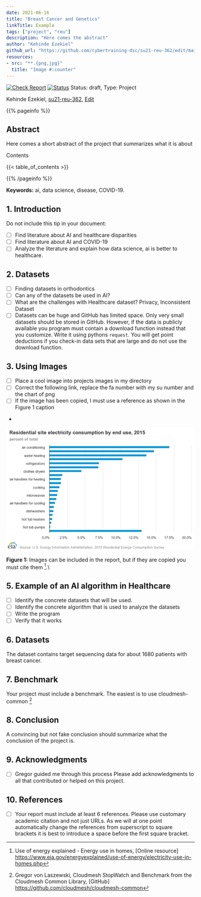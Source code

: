 ```yaml
---
date: 2021-06-16
title: "Breast Cancer and Genetics"
linkTitle: Example
tags: ["project", "reu"]
description: "Here comes the abstract"
author: "Kehinde Ezekiel"
github_url: "https://github.com/cybertraining-dsc/su21-reu-362/edit/main/project/index.md"
resources:
- src: "**.{png,jpg}"
  title: "Image #:counter"
---
```


[![Check Report](https://github.com/cybertraining-dsc/su21-reu-362/workflows/Check%20Report/badge.svg)](https://github.com/cybertraining-dsc/su21-reu-362/actions)
[![Status](https://github.com/cybertraining-dsc/su21-reu-362/workflows/Status/badge.svg)](https://github.com/cybertraining-dsc/su21-reu-362/actions)
Status: draft, Type: Project


Kehinde Ezekiel, [su21-reu-362](https://github.com/cybertraining-dsc/su21-reu-362), [Edit](https://github.com/cybertraining-dsc/su21-reu-362/blob/main/project/index.md)

{{% pageinfo %}}

## Abstract

Here comes a short abstract of the project that summarizes what it is about

Contents

{{< table_of_contents >}}

{{% /pageinfo %}}

**Keywords:** ai, data science, disease, COVID-19.

## 1. Introduction

Do not include this tip in your document:
- [ ] Find literature about AI and healthcare disparities
- [ ] Find literature about AI and COVID-19
- [ ] Analyze the literature and explain how data science, ai is better to healthcare.

## 2. Datasets
- [ ] Finding datasets in orthodontics
- [ ] Can any of the datasets be used in AI?
- [ ] What are the challenges with Healthcare dataset? Privacy, Inconsistent Dataset
- [ ] Datasets can be huge and GitHub has limited space. Only very small datasets should be stored in GitHub.
      However, if the data is publicly available you program must contain a download function instead that you customize.
      Write it using pythons `request`. You will get point deductions if you check-in data sets that are large and do not use
      the download function.

## 3. Using Images
- [ ] Place a cool image into projects images in my directory
- [ ] Correct the following link, replace the fa number with my su number and the chart of png
- [ ] If the image has been copied, I must use a reference as shown in the Figure 1 caption
- 
![Figure 1](https://github.com/cybertraining-dsc/fa20-523-314/raw/main/project/images/chart.png)

**Figure 1:** Images can be included in the report, but if they are copied you must cite them [^1].\

## 5. Example of an AI algorithm in Healthcare
- [ ] Identify the concrete datasets that will be used.
- [ ] Identify the concrete algorithm that is used to analyze the datasets
- [ ] Write the program
- [ ] Verify that it works

## 6. Datasets

The dataset contains target sequencing data for about 1680 patients with breast cancer.
   
## 7. Benchmark

Your project must include a benchmark. The easiest is to use cloudmesh-common [^2]
 
## 8. Conclusion

A convincing but not fake conclusion should summarize what the conclusion of the project is.

## 9. Acknowledgments
- [ ] Gregor guided me through this process
Please add acknowledgments to all that contributed or helped on this project.  

## 10. References

- [ ] Your report must include at least 6 references. Please use customary academic citation and not just URLs. As we will at 
      one point automatically change the references from superscript to square brackets it is best to introduce a space before 
      the first square bracket.

[^1]: Use of energy explained - Energy use in homes, [Online resource] 
      <https://www.eia.gov/energyexplained/use-of-energy/electricity-use-in-homes.php>


[^2]: Gregor von Laszewski, Cloudmesh StopWatch and Benchmark from the Cloudmesh Common Library, [GitHub] 
      <https://github.com/cloudmesh/cloudmesh-common>

